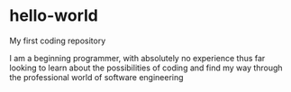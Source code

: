 # hello-world

My first coding repository

I am a beginning programmer, with absolutely no experience thus far looking to learn about the possibilities of coding and find my way through the professional world of software engineering
